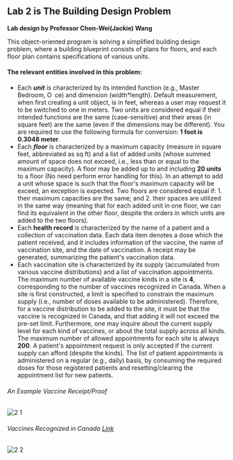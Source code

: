 ## Lab 2 is The Building Design Problem
**Lab design by Professor Chen-Wei(Jackie) Wang**

This object-oriented program is solving a simplified building design problem, where a building blueprint consists of plans for floors, and each floor plan contains specifications of various units.

#### **The relevant entities involved in this problem:**
- Each ***unit*** is characterized by its intended function (e.g., Master Bedroom, O ce) and dimension (width*length). Default measurement, when first creating a unit object, is in feet, whereas a user may request it to be switched to one in meters. Two units are considered equal if their intended functions are the same (case-sensitive) and their areas (in square feet) are the same (even if the dimensions may be different). You are required to use the following formula for conversion: **1 foot is 0.3048 meter**.
- Each ***floor*** is characterized by a maximum capacity (measure in square feet, abbreviated as sq ft) and a list of added units (whose summed amount of space does not exceed, i.e., less than or equal to the maximum capacity). A floor may be added up to and including **20 units** to a floor (No need perform error handling for this). In an attempt to add a unit whose space is such that the floor's maximum capacity will be exceed, an exception is expected. Two floors are considered equal if: 1. their maximum capacities are the same; and 2. their spaces are utilized in the same way (meaning that for each added unit in one floor, we can find its equivalent in the other floor, despite the orders in which units are added to the two floors).
- Each **health record** is characterized by the name of a patient and a collection of vaccination data. Each data item denotes a dose which the patient received, and it includes information of the vaccine, the name of vaccination site, and the date of vaccination. A receipt may be generated, summarizing the patient's vaccination data.
- Each vaccination site is characterized by its supply (accumulated from various vaccine distributions) and a list of vaccination appointments. The maximum number of available vaccine kinds in a site is **4**, corresponding to the number of vaccines recognized in Canada. When a site is first constructed, a limit is specified to constrain the maximum supply (i.e., number of doses available to be administered). Therefore, for a vaccine distribution to be added to the site, it must be that the vaccine is recognized in Canada, and that adding it will not exceed the pre-set limit. Furthermore, one may inquire about the current supply level for each kind of vaccines, or about the total supply across all kinds.
The maximum number of allowed appointments for each site is always **200**. A patient's appointment request is only accepted if the current supply can afford (despite the kinds). The list of patient appointments is administered on a regular (e.g., daily) basis, by consuming the required doses for those registered patients and resetting/clearing the appointment list for new patients.

###### An Example Vaccine Receipt/Proof
![2 1](https://user-images.githubusercontent.com/90284881/148712385-554e062e-ad11-498d-b94a-2468c085797b.png)
###### Vaccines Recognized in Canada [Link](https://www.canada.ca/en/health-canada/services/drugs-health-products/covid19-industry/drugs-vaccines-treatments/vaccines.html)
![2 2](https://user-images.githubusercontent.com/90284881/148712388-6aba84bc-06c1-4c09-8931-d56fb214cff5.png)

